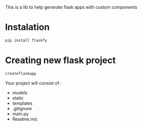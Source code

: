 This is a lib to help generate flask apps with custom components


# Instalation 

```bash
pip install flaskfy
```

# Creating new flask project

```bash
createflaskapp
```



Your project will consist of :

 * models 
 * static 
 * templates
 * .gitignore 
 * main.py
 * Readme.md.

